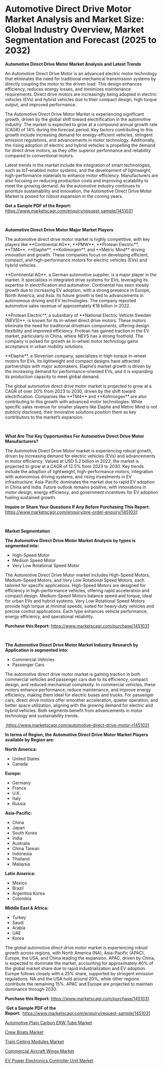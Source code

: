 <p><h1>Automotive Direct Drive Motor Market Analysis and Market Size: Global Industry Overview, Market Segmentation and Forecast (2025 to 2032)</h1></p><p><strong>Automotive Direct Drive Motor Market Analysis and Latest Trends</strong></p>
<p><p>An Automotive Direct Drive Motor is an advanced electric motor technology that eliminates the need for traditional mechanical transmission systems by directly coupling the motor to the driven load. This design enhances efficiency, reduces energy losses, and minimizes maintenance requirements. Direct drive motors are increasingly being adopted in electric vehicles (EVs) and hybrid vehicles due to their compact design, high torque output, and improved performance.</p><p>The Automotive Direct Drive Motor Market is experiencing significant growth, driven by the global shift toward electrification in the automotive industry. The market is expected to grow at a compound annual growth rate (CAGR) of 14% during the forecast period. Key factors contributing to this growth include increasing demand for energy-efficient vehicles, stringent emission regulations, and advancements in motor technology. Additionally, the rising adoption of electric and hybrid vehicles is propelling the demand for direct drive motors, as they offer superior performance and reliability compared to conventional motors.</p><p>Latest trends in the market include the integration of smart technologies, such as IoT-enabled motor systems, and the development of lightweight, high-performance materials to enhance motor efficiency. Manufacturers are also focusing on reducing production costs and improving scalability to meet the growing demand. As the automotive industry continues to prioritize sustainability and innovation, the Automotive Direct Drive Motor Market is poised for robust expansion in the coming years.</p></p>
<p><strong>Get a Sample PDF of the Report:&nbsp;</strong> <a href="https://www.marketscagr.com/enquiry/request-sample/1451031?utm_campaign=1166&utm_medium=2&utm_source=Github&utm_content=ia&utm_term=23012025&utm_id=automotive-direct-drive-motor">https://www.marketscagr.com/enquiry/request-sample/1451031</a></p>
<p>&nbsp;</p>
<p><strong>Automotive Direct Drive Motor Major Market Players</strong></p>
<p><p>The automotive direct drive motor market is highly competitive, with key players like **Continental AG**, **PMW**, **Protean Electric**, **TM4**, **Elaphe**, **Kollmorgen**, and **Metric Mind** driving innovation and growth. These companies focus on developing efficient, compact, and high-performance motors for electric vehicles (EVs) and hybrid vehicles.</p><p>**Continental AG**, a German automotive supplier, is a major player in the market. It specializes in integrated drive systems for EVs, leveraging its expertise in electrification and automation. Continental has seen steady growth due to increasing EV adoption, with a strong presence in Europe, North America, and Asia. Its future growth is tied to advancements in autonomous driving and EV technologies. The company reported automotive sales revenue of approximately €18 billion in 2022.</p><p>**Protean Electric**, a subsidiary of **National Electric Vehicle Sweden (NEVS)**, is known for its in-wheel direct drive motors. These motors eliminate the need for traditional drivetrain components, offering design flexibility and improved efficiency. Protean has gained traction in the EV market, particularly in China, where NEVS has a strong foothold. The company is poised for growth as in-wheel motor technology gains acceptance in urban mobility solutions.</p><p>**Elaphe**, a Slovenian company, specializes in high-torque in-wheel motors for EVs. Its lightweight and compact designs have attracted partnerships with major automakers. Elaphe’s market growth is driven by the increasing demand for performance-oriented EVs, and it is expanding its production capacity to meet global demand.</p><p>The global automotive direct drive motor market is projected to grow at a CAGR of over 20% from 2023 to 2030, driven by the shift toward electrification. Companies like **TM4** and **Kollmorgen** are also contributing to this growth with advanced motor technologies. While specific sales revenue for smaller players like Elaphe and Metric Mind is not publicly disclosed, their innovative solutions position them as key contributors to the market’s expansion.</p></p>
<p>&nbsp;</p>
<p><strong>What Are The Key Opportunities For Automotive Direct Drive Motor Manufacturers?</strong></p>
<p><p>The Automotive Direct Drive Motor market is experiencing robust growth, driven by increasing demand for electric vehicles (EVs) and advancements in motor efficiency. Valued at USD 5.2 billion in 2022, the market is projected to grow at a CAGR of 12.5% from 2023 to 2030. Key trends include the adoption of lightweight, high-performance motors, integration with autonomous driving systems, and rising investments in EV infrastructure. Asia-Pacific dominates the market due to rapid EV adoption in China and India. Future outlook remains positive, with innovations in motor design, energy efficiency, and government incentives for EV adoption fueling sustained growth.</p></p>
<p><strong>Inquire or Share Your Questions If Any Before Purchasing This Report:</strong> <a href="https://www.marketscagr.com/enquiry/pre-order-enquiry/1451031?utm_campaign=1166&utm_medium=2&utm_source=Github&utm_content=ia&utm_term=23012025&utm_id=automotive-direct-drive-motor">https://www.marketscagr.com/enquiry/pre-order-enquiry/1451031</a></p>
<p>&nbsp;</p>
<p><strong>Market Segmentation</strong></p>
<p><strong>The Automotive Direct Drive Motor Market Analysis by types is segmented into:</strong></p>
<p><ul><li>High-Speed Motor</li><li>Medium Speed Motor</li><li>Very Low Rotational Speed Motor</li></ul></p>
<p><p>The Automotive Direct Drive Motor market includes High-Speed Motors, Medium-Speed Motors, and Very Low Rotational Speed Motors, each tailored for specific applications. High-Speed Motors are designed for efficiency in high-performance vehicles, offering rapid acceleration and compact design. Medium-Speed Motors balance speed and torque, ideal for urban EVs and hybrid systems. Very Low Rotational Speed Motors provide high torque at minimal speeds, suited for heavy-duty vehicles and precise control applications. Each type enhances vehicle performance, energy efficiency, and operational reliability.</p></p>
<p><strong>Purchase this Report:&nbsp;</strong><a href="https://www.marketscagr.com/purchase/1451031?utm_campaign=1166&utm_medium=2&utm_source=Github&utm_content=ia&utm_term=23012025&utm_id=automotive-direct-drive-motor">https://www.marketscagr.com/purchase/1451031</a></p>
<p>&nbsp;</p>
<p><strong>The Automotive Direct Drive Motor Market Industry Research by Application is segmented into:</strong></p>
<p><ul><li>Commercial Vehicles</li><li>Passenger Cars</li></ul></p>
<p><p>The automotive direct drive motor market is gaining traction in both commercial vehicles and passenger cars due to its efficiency, compact design, and reduced mechanical complexity. In commercial vehicles, these motors enhance performance, reduce maintenance, and improve energy efficiency, making them ideal for electric buses and trucks. For passenger cars, direct drive motors offer smoother acceleration, quieter operation, and better space utilization, aligning with the growing demand for electric and hybrid vehicles. Both segments benefit from advancements in motor technology and sustainability trends.</p></p>
<p><a href="https://www.marketscagr.com/automotive-direct-drive-motor-r1451031?utm_campaign=1166&utm_medium=2&utm_source=Github&utm_content=ia&utm_term=23012025&utm_id=automotive-direct-drive-motor">&nbsp;https://www.marketscagr.com/automotive-direct-drive-motor-r1451031</a></p>
<p><strong>In terms of Region, the Automotive Direct Drive Motor Market Players available by Region are:</strong></p>
<p>
    <p> <strong> North America: </strong>
        <ul>
            <li>United States</li>
            <li>Canada</li>
        </ul>
        </p> 
    <p> <strong> Europe: </strong>
        <ul>
            <li>Germany</li>
            <li>France</li>
            <li>U.K.</li>
            <li>Italy</li>
            <li>Russia</li>
        </ul>
        </p> 
    <p> <strong> Asia-Pacific: </strong>
        <ul>
            <li>China</li>
            <li>Japan</li>
            <li>South Korea</li>
            <li>India</li>
            <li>Australia</li>
            <li>China Taiwan</li>
            <li>Indonesia</li>
            <li>Thailand</li>
            <li>Malaysia</li>
        </ul>
        </p> 
    <p> <strong> Latin America: </strong>
        <ul>
            <li>Mexico</li>
            <li>Brazil</li>
            <li>Argentina Korea</li>
            <li>Colombia</li>
        </ul>
        </p> 
    <p> <strong> Middle East & Africa: </strong>
        <ul>
            <li>Turkey</li>
            <li>Saudi</li>
            <li>Arabia</li>
            <li>UAE</li>
            <li>Korea</li>
        </ul>
    </p>
    </p>
<p><p>The global automotive direct drive motor market is experiencing robust growth across regions, with North America (NA), Asia-Pacific (APAC), Europe, the USA, and China leading the expansion. APAC, driven by China, is expected to dominate the market, accounting for approximately 40% of the global market share due to rapid industrialization and EV adoption. Europe follows closely with a 25% share, supported by stringent emission regulations. NA and the USA hold around 20%, while other regions contribute the remaining 15%. APAC and Europe are projected to maintain dominance through 2030.</p></p>
<p><strong>Purchase this Report: </strong><a href="https://www.marketscagr.com/purchase/1451031?utm_campaign=1166&utm_medium=2&utm_source=Github&utm_content=ia&utm_term=23012025&utm_id=automotive-direct-drive-motor">https://www.marketscagr.com/purchase/1451031</a></p>
<p>&nbsp;<strong>Get a Sample PDF of the Report:&nbsp;&nbsp;</strong><a href="https://www.marketscagr.com/enquiry/request-sample/1451031?utm_campaign=1166&utm_medium=2&utm_source=Github&utm_content=ia&utm_term=23012025&utm_id=automotive-direct-drive-motor">https://www.marketscagr.com/enquiry/request-sample/1451031</a></p>
<p><strong></strong></p>
<p><p><a href="https://github.com/lashaunm5st/Market-Research-Report-List-1/blob/main/automotive-plain-carbon-erw-tube-market.md?utm_campaign=1166&utm_medium=2&utm_source=Github&utm_content=ia&utm_term=23012025&utm_id=automotive-direct-drive-motor">Automotive Plain Carbon ERW Tube Market</a></p><p><a href="https://www.linkedin.com/pulse/detailed-crew-boats-market-report-analysis-from-2025-2032-dyeyc?utm_campaign=1166&utm_medium=2&utm_source=Github&utm_content=ia&utm_term=23012025&utm_id=automotive-direct-drive-motor">Crew Boats Market</a></p><p><a href="https://www.linkedin.com/pulse/revenue-market-growth-insights-train-ceiling-modules-projected-xe7qf?utm_campaign=1166&utm_medium=2&utm_source=Github&utm_content=ia&utm_term=23012025&utm_id=automotive-direct-drive-motor">Train Ceiling Modules Market</a></p><p><a href="https://www.linkedin.com/pulse/commercial-aircraft-wings-market-revenue-forecast-based-industry-kjf0f?utm_campaign=1166&utm_medium=2&utm_source=Github&utm_content=ia&utm_term=23012025&utm_id=automotive-direct-drive-motor">Commercial Aircraft Wings Market</a></p><p><a href="https://github.com/osbornrdaflalo/Market-Research-Report-List-1/blob/main/ev-power-electronics-controller-unit-market.md?utm_campaign=1166&utm_medium=2&utm_source=Github&utm_content=ia&utm_term=23012025&utm_id=automotive-direct-drive-motor">EV Power Electronics Controller Unit Market</a></p></p>